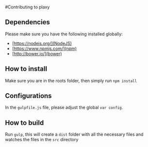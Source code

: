 #Contributing to plaxy

## Dependencies
Please make sure you have the following installed globally:
- [https://nodejs.org/](NodeJS)
- [https://www.npmjs.com/](npm)
- [http://bower.io/](bower)

## How to install
Make sure you are in the roots folder, then simply run `npm install`

## Configurations
In the `gulpfile.js` file, please adjust the global `var config`.

## How to build
Run `gulp`, this will create a `dist` folder with all the necessary files and watches the files in the `src` directory
